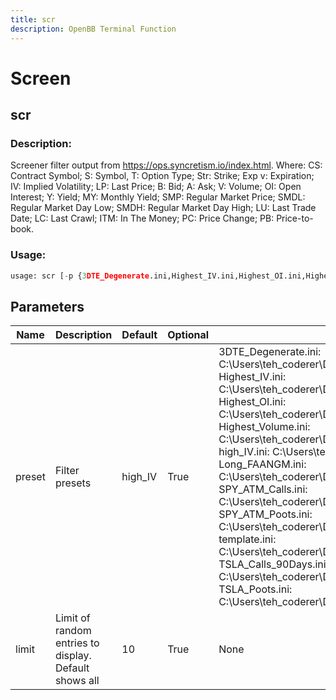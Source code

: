 ```yaml
---
title: scr
description: OpenBB Terminal Function
---
```


# Screen

## scr

### Description: 

Screener filter output from https://ops.syncretism.io/index.html. Where: CS: Contract Symbol; S: Symbol, T: Option Type; Str: Strike; Exp v: Expiration; IV: Implied Volatility; LP: Last Price; B: Bid; A: Ask; V: Volume; OI: Open Interest; Y: Yield; MY: Monthly Yield; SMP: Regular Market Price; SMDL: Regular Market Day Low; SMDH: Regular Market Day High; LU: Last Trade Date; LC: Last Crawl; ITM: In The Money; PC: Price Change; PB: Price-to-book.

### Usage: 
```python
usage: scr [-p {3DTE_Degenerate.ini,Highest_IV.ini,Highest_OI.ini,Highest_Volume.ini,high_IV.ini,Long_FAANGM.ini,SPY_ATM_Calls.ini,SPY_ATM_Poots.ini,template.ini,TSLA_Calls_90Days.ini,TSLA_Poots.ini}] [-l LIMIT]
```

## Parameters

| Name | Description | Default | Optional | Choices |
| ---- | ----------- | ------- | -------- | ------- |
| preset | Filter presets | high_IV | True | 3DTE_Degenerate.ini:  C:\Users\teh_coderer\Documents\GitHub\OpenBBTerminalMine\openbb_terminal\stocks\options\presets\3DTE_Degenerate.ini,  Highest_IV.ini:  C:\Users\teh_coderer\Documents\GitHub\OpenBBTerminalMine\openbb_terminal\stocks\options\presets\Highest_IV.ini,  Highest_OI.ini:  C:\Users\teh_coderer\Documents\GitHub\OpenBBTerminalMine\openbb_terminal\stocks\options\presets\Highest_OI.ini,  Highest_Volume.ini:  C:\Users\teh_coderer\Documents\GitHub\OpenBBTerminalMine\openbb_terminal\stocks\options\presets\Highest_Volume.ini,  high_IV.ini:  C:\Users\teh_coderer\Documents\GitHub\OpenBBTerminalMine\openbb_terminal\stocks\options\presets\high_IV.ini,  Long_FAANGM.ini:  C:\Users\teh_coderer\Documents\GitHub\OpenBBTerminalMine\openbb_terminal\stocks\options\presets\Long_FAANGM.ini,  SPY_ATM_Calls.ini:  C:\Users\teh_coderer\Documents\GitHub\OpenBBTerminalMine\openbb_terminal\stocks\options\presets\SPY_ATM_Calls.ini,  SPY_ATM_Poots.ini:  C:\Users\teh_coderer\Documents\GitHub\OpenBBTerminalMine\openbb_terminal\stocks\options\presets\SPY_ATM_Poots.ini,  template.ini:  C:\Users\teh_coderer\Documents\GitHub\OpenBBTerminalMine\openbb_terminal\stocks\options\presets\template.ini,  TSLA_Calls_90Days.ini:  C:\Users\teh_coderer\Documents\GitHub\OpenBBTerminalMine\openbb_terminal\stocks\options\presets\TSLA_Calls_90Days.ini,  TSLA_Poots.ini:  C:\Users\teh_coderer\Documents\GitHub\OpenBBTerminalMine\openbb_terminal\stocks\options\presets\TSLA_Poots.ini |
| limit | Limit of random entries to display. Default shows all | 10 | True | None |



